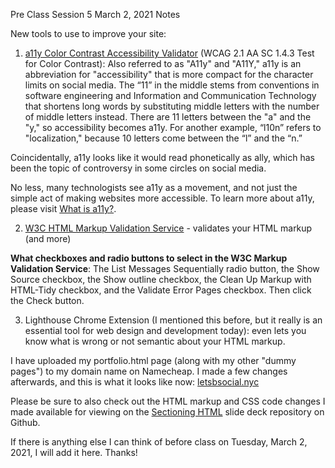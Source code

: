 Pre Class Session 5 March 2, 2021  Notes

New tools to use to improve your site:

1. [a11y Color Contrast Accessibility Validator](https://color.a11y.com/Contrast/) (WCAG 2.1 AA SC 1.4.3 Test for Color Contrast): Also referred to as "A11y" and "A11Y," a11y is an abbreviation for "accessibility" that is more compact for the character limits on social media. The “11” in the middle stems from conventions in software engineering and Information and Communication Technology that shortens long words by substituting middle letters with the number of middle letters instead. There are 11 letters between the "a" and the "y," so accessibility becomes a11y. For another example, “l10n” refers to "localization," because 10 letters come between the “l” and the “n.”

Coincidentally, a11y looks like it would read phonetically as ally, which has been the topic of controversy in some circles on social media.

No less, many technologists see a11y as a movement, and not just the simple act of making websites more accessible. To learn more about a11y, please visit [What is a11y?](https://www.boia.org/blog/what-is-a11y#:~:text=May%204%2C%202017,character%20limits%20on%20social%20media.).

2. [W3C HTML Markup Validation Service](https://validator.w3.org/#validate_by_uri+with_options) - validates your HTML markup (and more)

**What checkboxes and radio buttons to select in the W3C Markup Validation Service**: The List Messages Sequentially radio button, the Show Source checkbox, the Show outline checkbox, the Clean Up Markup with HTML-Tidy checkbox, and the Validate Error Pages checkbox. Then click the Check button.

3. Lighthouse Chrome Extension (I mentioned this before, but it really is an essential tool for web design and development today): even lets you know what is wrong or not semantic about your HTML markup.

I have uploaded my portfolio.html page (along with my other "dummy pages") to my domain name on Namecheap. I made a few changes afterwards, and this is what it looks like now: [letsbsocial.nyc](https://www.letsbsocial.nyc/portfolio.html)

Please be sure to also check out the HTML markup and CSS code changes I made available for viewing on the [Sectioning HTML](https://github.com/interglobalmedia/sectioning-html) slide deck repository on Github.

If there is anything else I can think of before class on Tuesday, March 2, 2021, I will add it here. Thanks!
